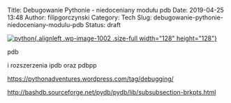 Title: Debugowanie Pythonie - niedoceniany modułu pdb
Date: 2019-04-25 13:48
Author: filipgorczynski
Category: Tech
Slug: debugowanie-pythonie-niedoceniany-modulu-pdb
Status: draft

[![python](https://filipgorczynski.files.wordpress.com/2015/04/python1.png){.alignleft .wp-image-1002 .size-full width="128" height="128"}](https://filipgorczynski.files.wordpress.com/2015/04/python1.png)

pdb

i rozszerzenia ipdb oraz pdbpp

https://pythonadventures.wordpress.com/tag/debugging/

http://bashdb.sourceforge.net/pydb/pydb/lib/subsubsection-brkpts.html
